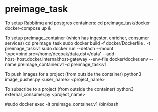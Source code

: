 # preimage_task

To setup Rabbitmq and postgres containers:
cd preimage_task/docker
docker-compose up &

To setup preimage_container (which has ingestor, enricher, consumer services)
cd preimage_task
sudo docker build -f docker/Dockerfile . -t preimage_task:v1
sudo docker run --detach --mount 'type=bind,src=/home/deepak/data,dst=/data' --add-host=host.docker.internal:host-gateway --env-file docker/docker.env --name preimage_container.v1 -d preimage_task:v1

To push images for a project (from outside the container)
python3 image_pusher.py <user_name> <project_name>

To subscribe to a project (from outside the container)
python3 external_consumer.py <project_name>

#sudo docker exec -it preimage_container.v1 /bin/bash
